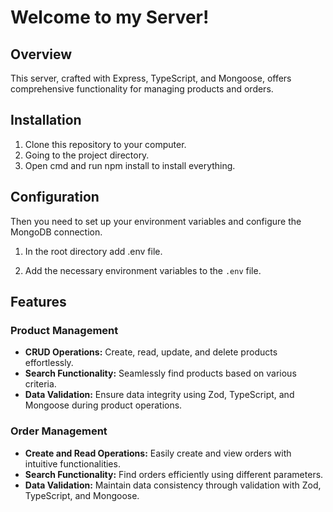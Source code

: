 # Welcome to my Server!

## Overview

This server, crafted with Express, TypeScript, and Mongoose, offers comprehensive functionality for managing products and orders.

## Installation

1. Clone this repository to your computer.
2. Going to the project directory.
3. Open cmd and run npm install to install everything.

## Configuration

Then you need to set up your environment variables and configure the MongoDB connection.

1. In the root directory add .env file.

2. Add the necessary environment variables to the `.env` file.

## Features

### Product Management

- **CRUD Operations:** Create, read, update, and delete products effortlessly.
- **Search Functionality:** Seamlessly find products based on various criteria.
- **Data Validation:** Ensure data integrity using Zod, TypeScript, and Mongoose during product operations.

### Order Management

- **Create and Read Operations:** Easily create and view orders with intuitive functionalities.
- **Search Functionality:** Find orders efficiently using different parameters.
- **Data Validation:** Maintain data consistency through validation with Zod, TypeScript, and Mongoose.
